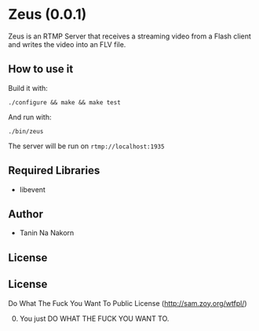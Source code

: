 Zeus (0.0.1)
===============

Zeus is an RTMP Server that receives a streaming video from a Flash client and writes the video into an FLV file.


How to use it
---------------

Build it with:

```
./configure && make && make test
```

And run with:

```
./bin/zeus
```

The server will be run on ```rtmp://localhost:1935```


Required Libraries
-------------------

* libevent


Author
-------------

* Tanin Na Nakorn



License
------------


License
---------

Do What The Fuck You Want To Public License (http://sam.zoy.org/wtfpl/)

0. You just DO WHAT THE FUCK YOU WANT TO.


